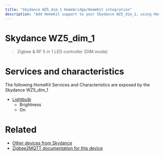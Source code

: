 ```yaml
---
title: "Skydance WZ5_dim_1 Homebridge/HomeKit integration"
description: "Add HomeKit support to your Skydance WZ5_dim_1, using Homebridge, Zigbee2MQTT and homebridge-z2m."
---
```

<!---
This file has been GENERATED using src/docgen/docgen.ts
DO NOT EDIT THIS FILE MANUALLY!
-->
# Skydance WZ5_dim_1
> Zigbee & RF 5 in 1 LED controller (DIM mode)


# Services and characteristics
The following HomeKit Services and Characteristics are exposed by
the Skydance WZ5_dim_1

* [Lightbulb](../../light.md)
  * Brightness
  * On


# Related
* [Other devices from Skydance](../index.md#skydance)
* [Zigbee2MQTT documentation for this device](https://www.zigbee2mqtt.io/devices/WZ5_dim_1.html)